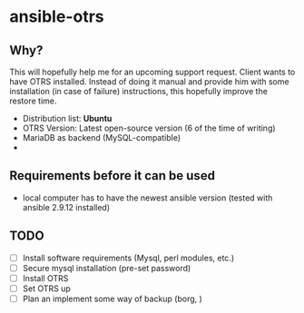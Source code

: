 # ansible-otrs

## Why?
This will hopefully help me for an upcoming support request. Client wants to have OTRS installed. Instead of doing it manual and provide him with some installation (in case of failure) instructions, this hopefully improve the restore time.

* Distribution list: **Ubuntu**
* OTRS Version: Latest open-source version (6 of the time of writing)
* MariaDB as backend (MySQL-compatible)
* 

## Requirements before it can be used
* local computer has to have the newest ansible version (tested with ansible 2.9.12 installed)

## TODO
* [ ] Install software requirements (Mysql, perl modules, etc.)
* [ ] Secure mysql installation (pre-set password)
* [ ] Install OTRS
* [ ] Set OTRS up
* [ ] Plan an implement some way of backup (borg, )
